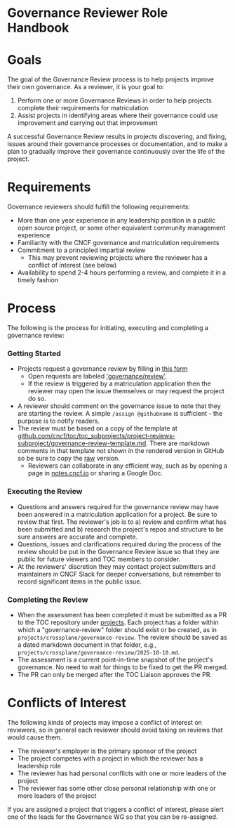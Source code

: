 # Governance Reviewer Role Handbook

# Goals

The goal of the Governance Review process is to help projects improve their own governance.  As a reviewer, it is your goal to:

1. Perform one or more Governance Reviews in order to help projects complete their requirements for matriculation  
2. Assist projects in identifying areas where their governance could use improvement and carrying out that improvement  

A successful Governance Review results in projects discovering, and fixing, issues around their governance processes or documentation, and to make a plan to gradually improve their governance continuously over the life of the project.

# Requirements

Governance reviewers should fulfill the following requirements:

* More than one year experience in any leadership position in a public open source project, or some other equivalent community management experience  
* Familiarity with the CNCF governance and matriculation requirements  
* Commitment to a principled impartial review  
  * This may prevent reviewing projects where the reviewer has a conflict of interest (see below)
* Availability to spend 2-4 hours performing a review, and complete it in a timely fashion

# Process

The following is the process for initiating, executing and completing a governance review:

### Getting Started

* Projects request a governance review by filling in [this form](https://github.com/cncf/toc/issues/new?template=gov-review.yml)
    * Open requests are labeled ['governance/review'](https://github.com/cncf/toc/issues?q=is%3Aissue%20state%3Aopen%20label%3Areview%2Fgovernance).
    * If the review is triggered by a matriculation application then the reviewer may open the issue themselves or may request the project do so.
* A reviewer should comment on the governance issue to note that they are starting the review. A simple `/assign @githubname` is sufficient - the purpose is to notify readers.
* The review must be based on a copy of the template at [github.com/cncf/toc/toc_subprojects/project-reviews-subproject/governance-review-template.md](https://github.com/cncf/toc/blob/main/toc_subprojects/project-reviews-subproject/governance-review-template.md). There are markdown comments in that template not shown in the rendered version in GitHub so be sure to copy the [raw](https://raw.githubusercontent.com/cncf/toc/refs/heads/main/toc_subprojects/project-reviews-subproject/governance-review-template.md) version.
   * Reviewers can collaborate in any efficient way, such as by opening a page in [notes.cncf.io](https://notes.cncf.io) or sharing a Google Doc.

### Executing the Review

* Questions and answers required for the governance review may have been answered in a matriculation application for a project. Be sure to review that first. The reviewer's job is to a) review and confirm what has been submitted and b) research the project's repos and structure to be sure answers are accurate and complete.
* Questions, issues and clarifications required during the process of the review should be put in the Governance Review issue so that they are public for future viewers and TOC members to consider.
* At the reviewers' discretion they may contact project submitters and maintainers in CNCF Slack for deeper conversations, but remember to record significant items in the public issue.

### Completing the Review

* When the assessment has been completed it must be submitted as a PR to the TOC repository under [projects](https://github.com/cncf/toc/tree/main/projects). Each project has a folder within which a "governance-review" folder should exist or be created, as in `projects/crossplane/governance-review`. The review should be saved as a dated markdown document in that folder, e.g., `projects/crossplane/governance-review/2025-10-10.md`.
* The assessment is a current point-in-time snapshot of the project's governance. No need to wait for things to be fixed to get the PR merged.
* The PR can only be merged after the TOC Liaison approves the PR.

# Conflicts of Interest

The following kinds of projects may impose a conflict of interest on reviewers, so in general each reviewer should avoid taking on reviews that would cause them.

* The reviewer's employer is the primary sponsor of the project
* The project competes with a project in which the reviewer has a leadership role
* The reviewer has had personal conflicts with one or more leaders of the project
* The reviewer has some other close personal relationship with one or more leaders of the project

If you are assigned a project that triggers a conflict of interest, please alert one of the leads for the Governance WG so that you can be re-assigned.
